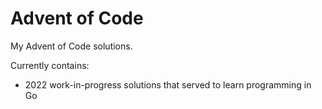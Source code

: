 # Advent of Code

My Advent of Code solutions.

Currently contains:
- 2022 work-in-progress solutions that served to learn programming in Go
